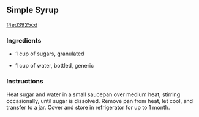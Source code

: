 ## Simple Syrup

[f4ed3925cd](http://www.epicurious.com/recipes/food/views/simple-syrup-365270)

### Ingredients

 - 1 cup of sugars, granulated

 - 1 cup of water, bottled, generic

### Instructions

Heat sugar and water in a small saucepan over medium heat, stirring occasionally, until sugar is dissolved. Remove pan from heat, let cool, and transfer to a jar. Cover and store in refrigerator for up to 1 month.